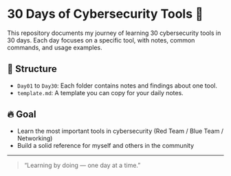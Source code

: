 # 30 Days of Cybersecurity Tools 🚀

This repository documents my journey of learning 30 cybersecurity tools in 30 days.
Each day focuses on a specific tool, with notes, common commands, and usage examples.

## 📅 Structure
- `Day01` to `Day30`: Each folder contains notes and findings about one tool.
- `template.md`: A template you can copy for your daily notes.

## 🔥 Goal
- Learn the most important tools in cybersecurity (Red Team / Blue Team / Networking)
- Build a solid reference for myself and others in the community

---

> “Learning by doing — one day at a time.”
